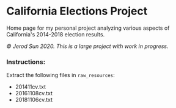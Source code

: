 # California Elections Project

Home page for my personal project analyzing various aspects of California's 2014-2018 election results.

_© Jerod Sun 2020. This is a large project with work in progress._


### Instructions:

Extract the following files in `raw_resources`:
- 201411cv.txt
- 20161108cv.txt
- 20181106cv.txt
